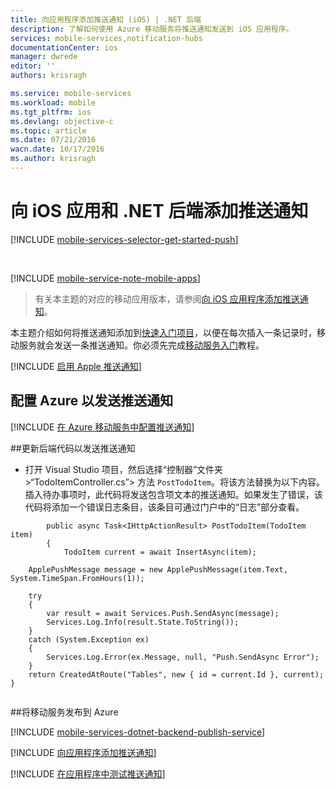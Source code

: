 ```yaml
---
title: 向应用程序添加推送通知 (iOS) | .NET 后端
description: 了解如何使用 Azure 移动服务将推送通知发送到 iOS 应用程序。
services: mobile-services,notification-hubs
documentationCenter: ios
manager: dwrede
editor: ''
authors: krisragh

ms.service: mobile-services
ms.workload: mobile
ms.tgt_pltfrm: ios
ms.devlang: objective-c
ms.topic: article
ms.date: 07/21/2016
wacn.date: 10/17/2016
ms.author: krisragh
---
```


# 向 iOS 应用和 .NET 后端添加推送通知

[!INCLUDE [mobile-services-selector-get-started-push](../../includes/mobile-services-selector-get-started-push.md)]

&nbsp;

[!INCLUDE [mobile-service-note-mobile-apps](../../includes/mobile-services-note-mobile-apps.md)]
> 有关本主题的对应的移动应用版本，请参阅[向 iOS 应用程序添加推送通知](../app-service-mobile/app-service-mobile-ios-get-started-push.md)。

本主题介绍如何将推送通知添加到[快速入门项目](./mobile-services-dotnet-backend-ios-get-started.md)，以便在每次插入一条记录时，移动服务就会发送一条推送通知。你必须先完成[移动服务入门]教程。

[!INCLUDE [启用 Apple 推送通知](../../includes/enable-apple-push-notifications.md)]

## <a id="configure"></a>配置 Azure 以发送推送通知

[!INCLUDE [在 Azure 移动服务中配置推送通知](../../includes/mobile-services-apns-configure-push.md)]

##<a id="update-server"></a>更新后端代码以发送推送通知

* 打开 Visual Studio 项目，然后选择“控制器”文件夹 >“TodoItemController.cs”> 方法 `PostTodoItem`。将该方法替换为以下内容。插入待办事项时，此代码将发送包含项文本的推送通知。如果发生了错误，该代码将添加一个错误日志条目，该条目可通过门户中的“日志”部分查看。

```
        public async Task<IHttpActionResult> PostTodoItem(TodoItem item)
        {
            TodoItem current = await InsertAsync(item);

```
        ApplePushMessage message = new ApplePushMessage(item.Text, System.TimeSpan.FromHours(1));

        try
        {
            var result = await Services.Push.SendAsync(message);
            Services.Log.Info(result.State.ToString());
        }
        catch (System.Exception ex)
        {
            Services.Log.Error(ex.Message, null, "Push.SendAsync Error");
        }
        return CreatedAtRoute("Tables", new { id = current.Id }, current);
    }
```
```

##<a name="publish-the-service"></a>将移动服务发布到 Azure

[!INCLUDE [mobile-services-dotnet-backend-publish-service](../../includes/mobile-services-dotnet-backend-publish-service.md)]

[!INCLUDE [向应用程序添加推送通知](../../includes/add-push-notifications-to-app.md)]

[!INCLUDE [在应用程序中测试推送通知](../../includes/test-push-notifications-in-app.md)]

<!-- Anchors.  -->
[Generate the certificate signing request]: #certificates
[Register your app and enable push notifications]: #register
[Create a provisioning profile for the app]: #profile
[Configure Mobile Services]: #configure
[Update scripts to send push notifications]: #update-scripts
[Add push notifications to the app]: #add-push
[Insert data to receive notifications]: #test
[Test the app against the published mobile service]: #test-app
[Next Steps]: #next-steps
[Download the service locally]: #download-the-service-locally
[Test the mobile service]: #test-the-service
[Publish the mobile service to Azure]: #publish-mobile-service

<!-- Images. -->
[5]: ./media/mobile-services-ios-get-started-push/mobile-services-ios-push-step5.png
[6]: ./media/mobile-services-ios-get-started-push/mobile-services-ios-push-step6.png
[7]: ./media/mobile-services-ios-get-started-push/mobile-services-ios-push-step7.png

[9]: ./media/mobile-services-ios-get-started-push/mobile-services-ios-push-step9.png
[10]: ./media/mobile-services-ios-get-started-push/mobile-services-ios-push-step10.png
[17]: ./media/mobile-services-ios-get-started-push/mobile-services-ios-push-step17.png
[18]: ./media/mobile-services-ios-get-started-push/mobile-services-selection.png
[19]: ./media/mobile-services-ios-get-started-push/mobile-push-tab-ios.png
[20]: ./media/mobile-services-ios-get-started-push/mobile-push-tab-ios-upload.png
[21]: ./media/mobile-services-ios-get-started-push/mobile-portal-data-tables.png
[22]: ./media/mobile-services-ios-get-started-push/mobile-insert-script-push2.png
[23]: ./media/mobile-services-ios-get-started-push/mobile-quickstart-push1-ios.png
[24]: ./media/mobile-services-ios-get-started-push/mobile-quickstart-push2-ios.png
[25]: ./media/mobile-services-ios-get-started-push/mobile-quickstart-push3-ios.png
[26]: ./media/mobile-services-ios-get-started-push/mobile-quickstart-push4-ios.png
[28]: ./media/mobile-services-ios-get-started-push/mobile-services-ios-push-step18.png

[101]: ./media/mobile-services-ios-get-started-push/mobile-services-ios-push-01.png
[102]: ./media/mobile-services-ios-get-started-push/mobile-services-ios-push-02.png
[103]: ./media/mobile-services-ios-get-started-push/mobile-services-ios-push-03.png
[104]: ./media/mobile-services-ios-get-started-push/mobile-services-ios-push-04.png
[105]: ./media/mobile-services-ios-get-started-push/mobile-services-ios-push-05.png
[106]: ./media/mobile-services-ios-get-started-push/mobile-services-ios-push-06.png
[107]: ./media/mobile-services-ios-get-started-push/mobile-services-ios-push-07.png
[108]: ./media/mobile-services-ios-get-started-push/mobile-services-ios-push-08.png

[110]: ./media/mobile-services-ios-get-started-push/mobile-services-ios-push-10.png
[111]: ./media/mobile-services-ios-get-started-push/mobile-services-ios-push-11.png
[112]: ./media/mobile-services-ios-get-started-push/mobile-services-ios-push-12.png
[113]: ./media/mobile-services-ios-get-started-push/mobile-services-ios-push-13.png
[114]: ./media/mobile-services-ios-get-started-push/mobile-services-ios-push-14.png
[115]: ./media/mobile-services-ios-get-started-push/mobile-services-ios-push-15.png
[116]: ./media/mobile-services-ios-get-started-push/mobile-services-ios-push-16.png
[117]: ./media/mobile-services-ios-get-started-push/mobile-services-ios-push-17.png

<!-- URLs. -->

[Install Xcode]: https://go.microsoft.com/fwLink/p/?LinkID=266532
[iOS Provisioning Portal]: http://go.microsoft.com/fwlink/p/?LinkId=272456
[Mobile Services iOS SDK]: https://go.microsoft.com/fwLink/p/?LinkID=266533
[Apple Push Notification Service]: http://go.microsoft.com/fwlink/p/?LinkId=272584
[移动服务入门]: ./mobile-services-dotnet-backend-ios-get-started.md
[apns object]: http://go.microsoft.com/fwlink/p/?LinkId=272333

[Get started with authentication]: ./mobile-services-dotnet-backend-ios-get-started-users.md
[Mobile Services Objective-C how-to conceptual reference]: /documentation/articles/mobile-services-windows-dotnet-how-to-use-client-library/
[What are Notification Hubs?]: /documentation/articles/notification-hubs-overview/
[Send broadcast notifications to subscribers]: /documentation/articles/notification-hubs-ios-send-breaking-news/
[Send template-based notifications to subscribers]: ../notification-hubs/notification-hubs-ios-xplat-localized-apns-push-notification.md

<!---HONumber=Mooncake_0215_2016-->
